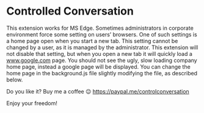 # Controlled Conversation

This extension works for MS Edge. Sometimes administrators in corporate environment force some setting on users’ browsers. 
One of such settings is a home page open when you start a new tab. 
This setting cannot be changed by a user, as it is managed by the administrator. 
This extension will not disable that setting, but when you open a new tab it will quickly load a www.google.com page. 
You should not see the ugly, slow loading company home page, instead a google page will be displayed. 
You can change the home page in the background.js file slightly modifying the file, as described below.

Do you like it? Buy me a coffee 😉 https://paypal.me/controlconversation

Enjoy your freedom!
